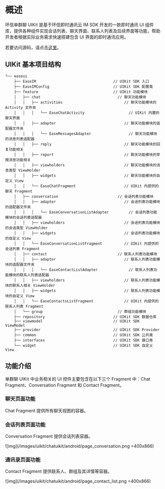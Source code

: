 # 概述

<Toc />

环信单群聊 UIKit 是基于环信即时通讯云 IM SDK 开发的一款即时通讯 UI 组件库，提供各种组件实现会话列表、聊天界面、联系人列表及后续界面等功能，帮助开发者根据实际业务需求快速搭建包含 UI 界面的即时通讯应用。

若要访问源码，请点击[这里](https://github.com/easemob/chatuikit-android)。

## UIKit 基本项目结构

```
└── easeui
    ├── EaseIM                                   // UIKit SDK 入口
    ├── EaseIMConfig                             // UIKit SDK 配置类
    ├── feature                                  // UIKit 功能模块
    │   ├── chat                                   // 聊天功能模块
    │   │   ├── activities                            // 聊天功能模块的 Activity 文件夹
    │   │   │   └── EaseChatActivity                    // UIKit 内置的聊天界面
    │   │   ├── adapter                               // 聊天功能模块的适配器文件夹
    │   │   │   └── EaseMessagesAdapter                 // 聊天功能模块的消息列表适配器
    │   │   ├── reply                                 // 聊天功能模块的回复功能相关
    │   │   ├── report                                // 聊天功能模块的举报消息功能相关
    │   │   ├── viewholders                           // 聊天功能模块的消息类型 ViewHolder
    │   │   ├── widgets                               // 聊天功能模块的自定义 View
    │   │   └── EaseChatFragment                      // UIKit 内提供的聊天 Fragment
    │   ├── conversation                           // 会话列表功能模块
    │   │   ├── adapter                               // 会话列表功能模块的适配器文件夹
    │   │   │   └── EaseConversationListAdapter         // 会话列表功能模块的会话列表适配器
    │   │   ├── viewholders                           // 会话列表功能模块的会话类型 ViewHolder
    │   │   ├── widgets                               // 会话列表功能模块的自定义 View
    │   │   └── EaseConversationListFragment          // UIKit 内提供的会话列表 Fragment
    │   ├── contact                                // 联系人列表功能模块
    │   │   ├── adapter                               // 联系人列表功能模块的适配器文件夹
    │   │   │   └── EaseContactListAdapter              // 联系人列表功能模块的联系人列表适配器
    │   │   ├── viewholders                           // 联系人列表功能模块的联系人相关 ViewHolder
    │   │   ├── widgets                               // 联系人列表功能模块的自定义 View
    │   │   └── EaseContactsListFragment              // UIKit 内提供的联系人列表 Fragment
    │   └── group                                  // 群组功能模块
    ├── repository                               // UIKit SDK 数据仓库
    ├── viewmodel                                // UIKit SDK ViewModel
    ├── provider                                 // UIKit SDK Provider
    ├── common                                   // UIKit SDK 公共类
    ├── interfaces                               // UIKit SDK 接口类
    └── widget                                   // UIKit SDK 自定义 View
```

## 功能介绍

单群聊 UIKit 中业务相关的 UI 控件主要包含在以下三个 Fragment 中：Chat Fragment、Conversation Fragment 和 Contact Fragment。 

### 聊天页面功能

Chat Fragment 提供所有聊天视图的容器。

<ImageGallery>
  <ImageItem src="/images/uikit/chatuikit/android/chat_detail.png" title="聊天页面" />
  <ImageItem src="/images/uikit/chatuikit/android/message_types.png" title="发送多种类型的消息" />
</ImageGallery>
<ImageGallery>
  <ImageItem src="/images/uikit/chatuikit/android/message_longpress.png" title="消息长按操作" />
  <ImageItem src="/images/uikit/chatuikit/android/message_reply.png" title="消息引用" />
</ImageGallery>
<ImageGallery>
  <ImageItem src="/images/uikit/chatuikit/android/message_deliveryreceipt.png" title="已发送回执" />
  <ImageItem src="/images/uikit/chatuikit/android/message_readreceipt.png" title="已读回执" />
</ImageGallery>

### 会话列表页面功能

Conversation Fragment 提供会话列表容器。

![img](/images/uikit/chatuikit/android/page_conversation.png =400x866) 

### 通讯录页面功能

Contact Fragment 提供联系人、群组及其详情等容器。

![img](/images/uikit/chatuikit/android/page_contact_list.png =400x866) 
